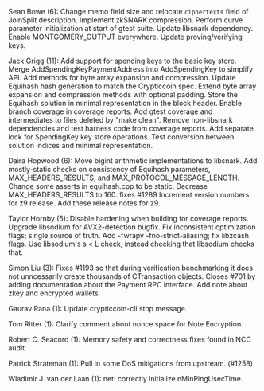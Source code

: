 Sean Bowe (6):
      Change memo field size and relocate `ciphertexts` field of JoinSplit description.
      Implement zkSNARK compression.
      Perform curve parameter initialization at start of gtest suite.
      Update libsnark dependency.
      Enable MONTGOMERY_OUTPUT everywhere.
      Update proving/verifying keys.

Jack Grigg (11):
      Add support for spending keys to the basic key store.
      Merge AddSpendingKeyPaymentAddress into AddSpendingKey to simplify API.
      Add methods for byte array expansion and compression.
      Update Equihash hash generation to match the Crypticcoin spec.
      Extend byte array expansion and compression methods with optional padding.
      Store the Equihash solution in minimal representation in the block header.
      Enable branch coverage in coverage reports.
      Add gtest coverage and intermediates to files deleted by "make clean".
      Remove non-libsnark dependencies and test harness code from coverage reports.
      Add separate lock for SpendingKey key store operations.
      Test conversion between solution indices and minimal representation.

Daira Hopwood (6):
      Move bigint arithmetic implementations to libsnark.
      Add mostly-static checks on consistency of Equihash parameters, MAX_HEADERS_RESULTS, and MAX_PROTOCOL_MESSAGE_LENGTH.
      Change some asserts in equihash.cpp to be static.
      Decrease MAX_HEADERS_RESULTS to 160. fixes #1289
      Increment version numbers for z9 release.
      Add these release notes for z9.

Taylor Hornby (5):
      Disable hardening when building for coverage reports.
      Upgrade libsodium for AVX2-detection bugfix.
      Fix inconsistent optimization flags; single source of truth.
      Add -fwrapv -fno-strict-aliasing; fix libzcash flags.
      Use libsodium's s < L check, instead checking that libsodium checks that.

Simon Liu (3):
      Fixes #1193 so that during verification benchmarking it does not unncessarily create thousands of CTransaction objects.
      Closes #701 by adding documentation about the Payment RPC interface.
      Add note about zkey and encrypted wallets.

Gaurav Rana (1):
      Update crypticcoin-cli stop message.

Tom Ritter (1):
      Clarify comment about nonce space for Note Encryption.

Robert C. Seacord (1):
      Memory safety and correctness fixes found in NCC audit.

Patrick Strateman (1):
      Pull in some DoS mitigations from upstream. (#1258)

Wladimir J. van der Laan (1):
      net: correctly initialize nMinPingUsecTime.

